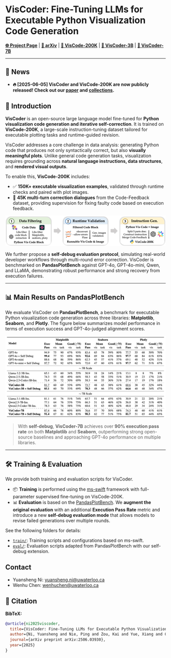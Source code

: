 # VisCoder: Fine-Tuning LLMs for Executable Python Visualization Code Generation

[**🌐 Project Page**](https://tiger-ai-lab.github.io/VisCoder) | [**📖 arXiv**](https://arxiv.org/abs/2506.03930) | [**🤗 VisCode-200K**](https://huggingface.co/datasets/TIGER-Lab/VisCode-200K) | [**🤗 VisCoder-3B**](https://huggingface.co/TIGER-Lab/VisCoder-3B) | [**🤗 VisCoder-7B**](https://huggingface.co/TIGER-Lab/VisCoder-7B)

---

## 🔔 News

- **🔥 [2025-06-05] VisCoder and VisCode-200K are now publicly released! Check out our [paper](https://arxiv.org/abs/2506.03930) and [collections](https://huggingface.co/collections/TIGER-Lab/viscoder-6840333efe87c4888bc93046).**

## 🧠 Introduction

**VisCoder** is an open-source large language model fine-tuned for **Python visualization code generation and iterative self-correction**. It is trained on **VisCode-200K**, a large-scale instruction-tuning dataset tailored for executable plotting tasks and runtime-guided revision.

VisCoder addresses a core challenge in data analysis: generating Python code that produces not only syntactically correct, but also **visually meaningful plots**. Unlike general code generation tasks, visualization requires grounding across **natural language instructions, data structures**, and **rendered visual outputs**.

To enable this, **VisCode-200K** includes:
- ✅ **150K+ executable visualization examples**, validated through runtime checks and paired with plot images.
- 🔁 **45K multi-turn correction dialogues** from the Code-Feedback dataset, providing supervision for fixing faulty code based on execution feedback.

![Alt text](assets/pipeline.png)

We further propose a **self-debug evaluation protocol**, simulating real-world developer workflows through multi-round error correction. VisCoder is benchmarked on **PandasPlotBench** against GPT-4o, GPT-4o-mini, Qwen, and LLaMA, demonstrating robust performance and strong recovery from execution failures.

---
## 📊 Main Results on PandasPlotBench

We evaluate VisCoder on **PandasPlotBench**, a benchmark for executable Python visualization code generation across three libraries: **Matplotlib**, **Seaborn**, and **Plotly**. The figure below summarizes model performance in terms of execution success and GPT-4o-judged alignment scores.

![Alt text](assets/main_results.png)

> With **self-debug**, **VisCoder-7B** achieves over **90% execution pass rate** on both **Matplotlib** and **Seaborn**, outperforming strong open-source baselines and approaching GPT-4o performance on multiple libraries.

---

## 🛠️ Training & Evaluation

We provide both training and evaluation scripts for VisCoder.

- 📦 **Training** is performed using the [ms-swift](https://github.com/modelscope/swift) framework with full-parameter supervised fine-tuning on VisCode-200K.
- 📊 **Evaluation** is based on the [PandasPlotBench](https://github.com/JetBrains-Research/PandasPlotBench). We **augment the original evaluation** with an additional **Execution Pass Rate** metric and introduce a new **self-debug evaluation mode** that allows models to revise failed generations over multiple rounds.

See the following folders for details:

- [`train/`](./train): Training scripts and configurations based on ms-swift.
- [`eval/`](./eval): Evaluation scripts adapted from PandasPlotBench with our self-debug extension.

## Contact
- Yuansheng Ni: yuansheng.ni@uwaterloo.ca
- Wenhu Chen: wenhuchen@uwaterloo.ca

## 📖 Citation

**BibTeX:**
```bibtex
@article{ni2025viscoder,
  title={VisCoder: Fine-Tuning LLMs for Executable Python Visualization Code Generation},
  author={Ni, Yuansheng and Nie, Ping and Zou, Kai and Yue, Xiang and Chen, Wenhu},
  journal={arXiv preprint arXiv:2506.03930},
  year={2025}
}
```